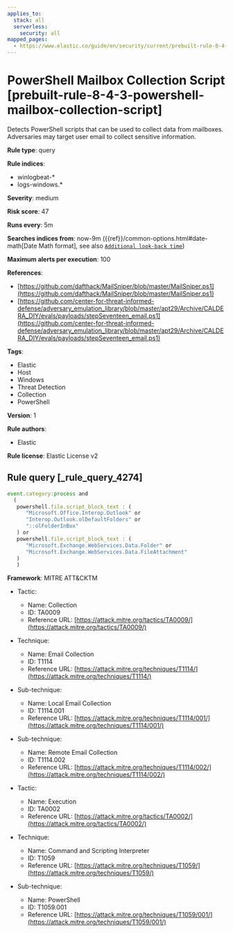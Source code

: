 ```yaml
---
applies_to:
  stack: all
  serverless:
    security: all
mapped_pages:
  - https://www.elastic.co/guide/en/security/current/prebuilt-rule-8-4-3-powershell-mailbox-collection-script.html
---
```


# PowerShell Mailbox Collection Script [prebuilt-rule-8-4-3-powershell-mailbox-collection-script]

Detects PowerShell scripts that can be used to collect data from mailboxes. Adversaries may target user email to collect sensitive information.

**Rule type**: query

**Rule indices**:

* winlogbeat-*
* logs-windows.*

**Severity**: medium

**Risk score**: 47

**Runs every**: 5m

**Searches indices from**: now-9m ({{ref}}/common-options.html#date-math[Date Math format], see also [`Additional look-back time`](docs-content://solutions/security/detect-and-alert/create-detection-rule.md#rule-schedule))

**Maximum alerts per execution**: 100

**References**:

* [https://github.com/dafthack/MailSniper/blob/master/MailSniper.ps1](https://github.com/dafthack/MailSniper/blob/master/MailSniper.ps1)
* [https://github.com/center-for-threat-informed-defense/adversary_emulation_library/blob/master/apt29/Archive/CALDERA_DIY/evals/payloads/stepSeventeen_email.ps1](https://github.com/center-for-threat-informed-defense/adversary_emulation_library/blob/master/apt29/Archive/CALDERA_DIY/evals/payloads/stepSeventeen_email.ps1)

**Tags**:

* Elastic
* Host
* Windows
* Threat Detection
* Collection
* PowerShell

**Version**: 1

**Rule authors**:

* Elastic

**Rule license**: Elastic License v2

## Rule query [_rule_query_4274]

```js
event.category:process and
  (
   powershell.file.script_block_text : (
      "Microsoft.Office.Interop.Outlook" or
      "Interop.Outlook.olDefaultFolders" or
      "::olFolderInBox"
   ) or
   powershell.file.script_block_text : (
      "Microsoft.Exchange.WebServices.Data.Folder" or
      "Microsoft.Exchange.WebServices.Data.FileAttachment"
   )
   )
```

**Framework**: MITRE ATT&CKTM

* Tactic:

    * Name: Collection
    * ID: TA0009
    * Reference URL: [https://attack.mitre.org/tactics/TA0009/](https://attack.mitre.org/tactics/TA0009/)

* Technique:

    * Name: Email Collection
    * ID: T1114
    * Reference URL: [https://attack.mitre.org/techniques/T1114/](https://attack.mitre.org/techniques/T1114/)

* Sub-technique:

    * Name: Local Email Collection
    * ID: T1114.001
    * Reference URL: [https://attack.mitre.org/techniques/T1114/001/](https://attack.mitre.org/techniques/T1114/001/)

* Sub-technique:

    * Name: Remote Email Collection
    * ID: T1114.002
    * Reference URL: [https://attack.mitre.org/techniques/T1114/002/](https://attack.mitre.org/techniques/T1114/002/)

* Tactic:

    * Name: Execution
    * ID: TA0002
    * Reference URL: [https://attack.mitre.org/tactics/TA0002/](https://attack.mitre.org/tactics/TA0002/)

* Technique:

    * Name: Command and Scripting Interpreter
    * ID: T1059
    * Reference URL: [https://attack.mitre.org/techniques/T1059/](https://attack.mitre.org/techniques/T1059/)

* Sub-technique:

    * Name: PowerShell
    * ID: T1059.001
    * Reference URL: [https://attack.mitre.org/techniques/T1059/001/](https://attack.mitre.org/techniques/T1059/001/)



